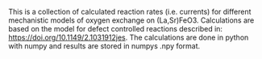 This is a collection of calculated reaction rates (i.e. currents) for different mechanistic models of oxygen exchange on (La,Sr)FeO3.
Calculations are based on the model for defect controlled reactions described in: https://doi.org/10.1149/2.1031912jes.
The calculations are done in python with numpy and results are stored in numpys .npy format.
